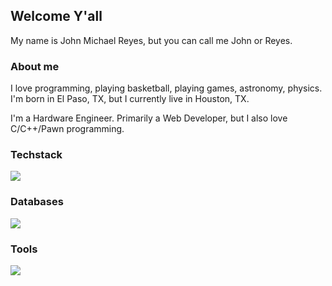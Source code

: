 <h2>Welcome Y'all</h2>
<p>
  My name is John Michael Reyes, but you can call me John or Reyes.
</p>
<h3>About me</h3>
  <p>
  I love programming, playing basketball, playing games, astronomy, physics.
  I'm born in El Paso, TX, but I currently live in Houston, TX. 
  
  I'm a Hardware Engineer. Primarily a Web Developer, but I also love C/C++/Pawn programming.
  </p>
<h3>Techstack</h3>
<img src="https://skillicons.dev/icons?i=c,cpp,nextjs,react,nuxtjs,vue,js,ts,python,go,php,tailwind,bootstrap,nodejs">

<h3>Databases</h3>
<img src="https://skillicons.dev/icons?i=mysql,cassandra,mongodb,sqlite,postgres,firebase,dynamodb">

<h3>Tools</h3>
<img src="https://skillicons.dev/icons?i=vscode,visualstudio,cloudflare,ps,vercel,netlify,git,prisma,bash,powershell,linux,figma,aws,cmake,gtk">
